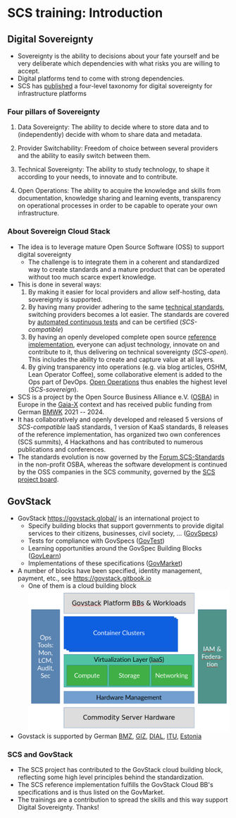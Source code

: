 # SCS training: Introduction

## Digital Sovereignty

* Sovereignty is the ability to decisions about your fate yourself and be very
  deliberate which dependencies with what risks you are willing to accept.
* Digital platforms tend to come with strong dependencies.
* SCS has
  [published](https://the-report.cloud/why-digital-sovereignty-is-more-than-mere-legal-compliance/)
  a four-level taxonomy for digital sovereignty for infrastructure platforms

### Four pillars of Sovereignty

1. Data Sovereignty: The ability to decide where to store data and to (independently)
   decide with whom to share data and metadata.

2. Provider Switchability: Freedom of choice between several providers and
   the ability to easily switch between them.

3. Technical Sovereignty: The ability to study technology, to shape it according
   to your needs, to innovate and to contribute.

4. Open Operations: The ability to acquire the knowledge and skills from
   documentation, knowledge sharing and learning events, transparency on
   operational processes in order to be capable to operate your own
   infrastructure.

### About Sovereign Cloud Stack
* The idea is to leverage mature Open Source Software (OSS) to support digital sovereignty
    - The challenge is to integrate them in a coherent and standardized way to create
      standards and a mature product that can be operated without too much scarce expert knowledge.
* This is done in several ways:
    1. By making it easier for local providers and allow self-hosting, data sovereignty is supported.
    2. By having many provider adhering to the same [technical standards](https://docs.scs.community/standards), switching providers becomes a lot easier. The standards are covered by [automated continuous tests](https://github.com/SovereignCloudStack/standards/Tests/) and can be certified (*SCS-compatible*)
    3. By having an openly developed complete open source [reference implementation](https://docs.scs.community/docs/category/releases), everyone
       can adjust technology, innovate on and contribute to it, thus delivering on technical sovereignty (*SCS-open*). This includes the ability to create and capture value at all layers.
    4. By giving transparency into operations (e.g. via blog articles, OSHM, Lean Operator Coffee),
       some collaborative element is added to the Ops part of DevOps. [Open Operations](https://openoperations.org/) thus enables the highest level (*SCS-sovereign*).
* SCS is a project by the Open Source Business Alliance e.V. ([OSBA](https://osb-alliance.de/)) in Europe in the [Gaia-X](https://gaia-x.eu/) context and has received public funding from German [BMWK](https://bmwk.bund.de/) 2021 -- 2024.
* It has collaboratively and openly developed and released 5 versions of *SCS-compatible* IaaS standards,
  1 version of KaaS standards, 8 releases of the reference implementation, has organized two own conferences (SCS summits), 4 Hackathons and has contributed to numerous publications and conferences.
* The standards evolution is now governed by the [Forum SCS-Standards](https://sovereigncloudstack.org/) in the non-profit OSBA, whereas the software development is continued by the OSS companies in the SCS community, governed by the [SCS project board](https://docs.scs.community/standards/scs-0005-v1-project-governance).


## GovStack
* GovStack <https://govstack.global/> is an international project to
    - Specify building blocks that support governments to provide digital services to their citizens, businesses, civil society, ... ([GovSpecs](https://www.govstack.global/our-offerings/govspecs/)) 
    - Tests for compliance with GovSpecs ([GovTest](https://www.govstack.global/our-offerings/govtest/))
    - Learning opportunities around the GovSpec Building Blocks ([GovLearn](https://www.govstack.global/our-offerings/govlearn/))
    - Implementations of these specifications ([GovMarket](https://www.govstack.global/our-offerings/govmarket/)) 
* A number of blocks have been specified, identity management, payment, etc., see <https://govstack.gitbook.io>
    - One of them is a cloud building block  
      ![GovStack Cloud Arch](govstack-cloud.png)
* Govstack is supported by German [BMZ](https://www.bmz.de/en), [GIZ](https://giz.de/), [DIAL](https://dial.global/), [ITU](https://itu.int), [Estonia](https://vm.ee/en)

### SCS and GovStack
* The SCS project has contributed to the GovStack cloud building block,
  reflecting some high level principles behind the standardization.
* The SCS reference implementation fulfills the GovStack Cloud BB's
  specifications and is thus listed on the GovMarket.
* The trainings are a contribution to spread the skills and this way support
  Digital Sovereignty. Thanks!

